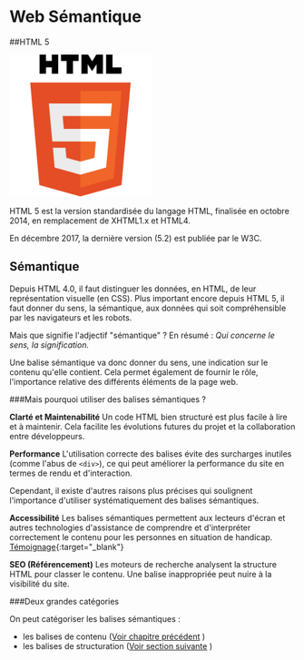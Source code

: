 # Web Sémantique
##HTML 5  

<img src="docs/img/04_htmlSemantique/logo-html5.png" alt="html logo" width="250">


HTML 5 est la version standardisée du langage HTML, finalisée en octobre 2014, en remplacement de XHTML1.x et HTML4.

En décembre 2017, la dernière version (5.2) est publiée par le W3C. 
<p class="clearFloat"></p>

## Sémantique
Depuis HTML 4.0, il faut distinguer les données, en HTML, de leur représentation visuelle (en CSS). Plus important encore depuis HTML 5, il faut donner du sens, la sémantique, aux données qui soit compréhensible par les navigateurs et les robots.

Mais que signifie l'adjectif "sémantique" ?
En résumé : *Qui concerne le sens, la signification.*

Une balise sémantique va donc donner du sens, une indication sur le contenu qu'elle contient.  Cela permet également de fournir le rôle, l'importance relative des différents éléments de la page web.

###Mais pourquoi utiliser des balises sémantiques ?

**Clarté et Maintenabilité**
Un code HTML bien structuré est plus facile à lire et à maintenir. Cela facilite les évolutions futures du projet et la collaboration entre développeurs.

**Performance**
L'utilisation correcte des balises évite des surcharges inutiles (comme l'abus de `<div>`), ce qui peut améliorer la performance du site en termes de rendu et d'interaction.

Cependant, il existe d'autres raisons plus précises qui soulignent l'importance d'utiliser systématiquement des balises sémantiques.

**Accessibilité**
Les balises sémantiques permettent aux lecteurs d'écran et autres technologies d'assistance de comprendre et d'interpréter correctement le contenu pour les personnes en situation de handicap.
[Témoignage](https://youtu.be/DePdWynmd_Y?si=FtX5PGjvc5NAn3vf){:target="_blank"}


**SEO (Référencement)**
Les moteurs de recherche analysent la structure HTML pour classer le contenu. Une balise inappropriée peut nuire à la visibilité du site.

###Deux grandes catégories

On peut catégoriser les balises sémantiques :

* les balises de contenu ([Voir chapitre précédent](../03_htmlBalise/balises.md) )
* les balises de structuration ([Voir section suivante](baliseSemantique.md) )
